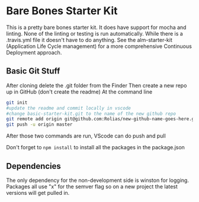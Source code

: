 # Bare Bones Starter Kit

This is a pretty bare bones starter kit. It does have support for mocha and linting. None of the linting or testing is run automatically. While there is a .travis.yml file it doesn't have to do anything. See the alm-starter-kit (Application Life Cycle management) for a more comprehensive Continuous Deployment approach.

## Basic Git Stuff

After cloning delete the .git folder from the Finder
Then create a new repo up in GitHub (don't create the readme)
At the command line

```bash
git init
#update the readme and commit locally in vscode
#change basic-starter-kit.git to the name of the new github repo
git remote add origin git@github.com:Rolias/new-github-name-goes-here.git
git push -u origin master
```

After those two commands are run, VScode can do push and pull

Don't forget to `npm install`
to install all the packages in the package.json

## Dependencies

The only dependency for the non-development side is winston for logging.  
Packages all use "x" for the semver flag so on a new project the latest versions will get pulled in.